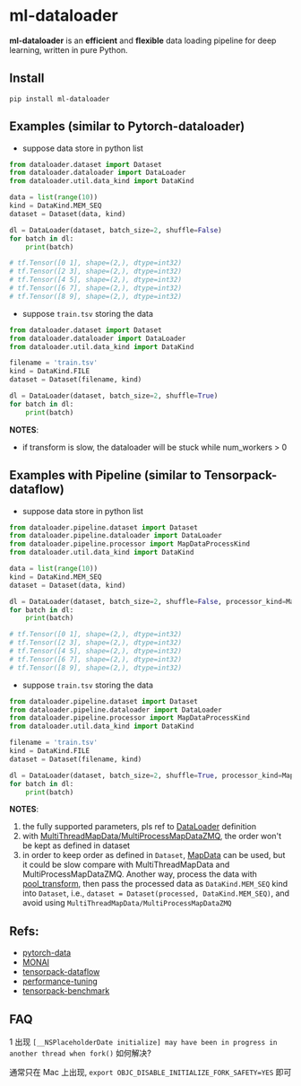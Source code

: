# ml-dataloader

**ml-dataloader** is an **efficient** and **flexible** data loading pipeline for deep learning, written in pure Python.


## Install

`pip install ml-dataloader`


## Examples (similar to Pytorch-dataloader)

- suppose data store in python list

```python
from dataloader.dataset import Dataset
from dataloader.dataloader import DataLoader
from dataloader.util.data_kind import DataKind

data = list(range(10))
kind = DataKind.MEM_SEQ
dataset = Dataset(data, kind)

dl = DataLoader(dataset, batch_size=2, shuffle=False)
for batch in dl:
    print(batch)

# tf.Tensor([0 1], shape=(2,), dtype=int32)
# tf.Tensor([2 3], shape=(2,), dtype=int32)
# tf.Tensor([4 5], shape=(2,), dtype=int32)
# tf.Tensor([6 7], shape=(2,), dtype=int32)
# tf.Tensor([8 9], shape=(2,), dtype=int32)
```

- suppose `train.tsv` storing the data

```python
from dataloader.dataset import Dataset
from dataloader.dataloader import DataLoader
from dataloader.util.data_kind import DataKind

filename = 'train.tsv'
kind = DataKind.FILE
dataset = Dataset(filename, kind)

dl = DataLoader(dataset, batch_size=2, shuffle=True)
for batch in dl:
    print(batch)
```

**NOTES**:

- if transform is slow, the dataloader will be stuck while num_workers > 0


## Examples with Pipeline (similar to Tensorpack-dataflow)

- suppose data store in python list

```python
from dataloader.pipeline.dataset import Dataset
from dataloader.pipeline.dataloader import DataLoader
from dataloader.pipeline.processor import MapDataProcessKind
from dataloader.util.data_kind import DataKind

data = list(range(10))
kind = DataKind.MEM_SEQ
dataset = Dataset(data, kind)

dl = DataLoader(dataset, batch_size=2, shuffle=False, processor_kind=MapDataProcessKind.NORMAL)
for batch in dl:
    print(batch)

# tf.Tensor([0 1], shape=(2,), dtype=int32)
# tf.Tensor([2 3], shape=(2,), dtype=int32)
# tf.Tensor([4 5], shape=(2,), dtype=int32)
# tf.Tensor([6 7], shape=(2,), dtype=int32)
# tf.Tensor([8 9], shape=(2,), dtype=int32)
```

- suppose `train.tsv` storing the data

```python
from dataloader.pipeline.dataset import Dataset
from dataloader.pipeline.dataloader import DataLoader
from dataloader.pipeline.processor import MapDataProcessKind
from dataloader.util.data_kind import DataKind

filename = 'train.tsv'
kind = DataKind.FILE
dataset = Dataset(filename, kind)

dl = DataLoader(dataset, batch_size=2, shuffle=True, processor_kind=MapDataProcessKind.MULTI_PROCESS, num_procs=20)
for batch in dl:
    print(batch)
```

**NOTES**:

1. the fully supported parameters, pls ref to [DataLoader](https://github.com/ericxsun/ml-dataloader/blob/main/dataloader/dataloader.py) definition
2. with [MultiThreadMapData/MultiProcessMapDataZMQ](https://github.com/ericxsun/ml-dataloader/blob/main/dataloader/pipeline/processor.py), the order won't be kept as defined in dataset
3. in order to keep order as defined in `Dataset`, [MapData](https://github.com/ericxsun/ml-dataloader/blob/main/dataloader/pipeline/processor.py) can be used, but it could be slow compare with MultiThreadMapData and MultiProcessMapDataZMQ. Another way, process the data with [pool_transform](https://github.com/ericxsun/ml-dataloader/blob/main/dataloader/transform/misc.py), then pass the processed data as `DataKind.MEM_SEQ` kind into `Dataset`, i.e., `dataset = Dataset(processed, DataKind.MEM_SEQ)`, and avoid using `MultiThreadMapData/MultiProcessMapDataZMQ` 

## Refs:

- [pytorch-data](https://github.com/pytorch/pytorch/tree/master/torch/utils/data)
- [MONAI](https://github.com/Project-MONAI/MONAI)
- [tensorpack-dataflow](https://github.com/tensorpack/dataflow)
- [performance-tuning](https://github.com/tensorpack/tensorpack/blob/master/docs/tutorial/performance-tuning.md)
- [tensorpack-benchmark](https://github.com/tensorpack/benchmarks/blob/master/ResNet-Horovod/imagenet-resnet-horovod.py)

## FAQ

1 出现 `[__NSPlaceholderDate initialize] may have been in progress in another thread when fork()` 如何解决?

  通常只在 Mac 上出现, `export OBJC_DISABLE_INITIALIZE_FORK_SAFETY=YES` 即可
